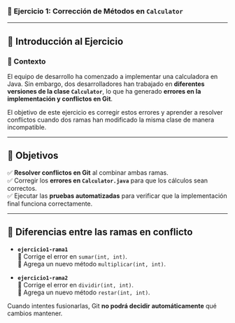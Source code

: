 
### 🚀 **Ejercicio 1: Corrección de Métodos en `Calculator`**

---

## **📜 Introducción al Ejercicio**

### **📌 Contexto**
El equipo de desarrollo ha comenzado a implementar una calculadora en Java. Sin embargo, dos desarrolladores han trabajado en **diferentes versiones de la clase `Calculator`**, lo que ha generado **errores en la implementación y conflictos en Git**.

El objetivo de este ejercicio es corregir estos errores y aprender a resolver conflictos cuando dos ramas han modificado la misma clase de manera incompatible.

---

## **🎯 Objetivos**
✅ **Resolver conflictos en Git** al combinar ambas ramas.  
✅ Corregir los **errores en `Calculator.java`** para que los cálculos sean correctos.  
✅ Ejecutar las **pruebas automatizadas** para verificar que la implementación final funciona correctamente.

---

## **🔀 Diferencias entre las ramas en conflicto**
- **`ejercicio1-rama1`**  
  🔹 Corrige el error en `sumar(int, int)`.  
  🔹 Agrega un nuevo método `multiplicar(int, int)`.

- **`ejercicio1-rama2`**  
  🔹 Corrige el error en `dividir(int, int)`.  
  🔹 Agrega un nuevo método `restar(int, int)`.

Cuando intentes fusionarlas, Git **no podrá decidir automáticamente** qué cambios mantener.

